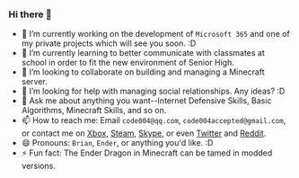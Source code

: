 ### Hi there 👋


- 🔭 I’m currently working on the development of `Microsoft 365` and one of my private projects which will see you soon. :D
- 🌱 I’m currently learning to better communicate with classmates at school in order to fit the new environment of Senior High.
- 👯 I’m looking to collaborate on building and managing a Minecraft server.
- 🤔 I’m looking for help with managing social relationships. Any ideas? :D
- 💬 Ask me about anything you want--Internet Defensive Skills, Basic Algorithms, Minecraft Skills, and so on.
- 📫 How to reach me: Email `code004@qq.com`, `code004accepted@gmail.com`, or contact me on [Xbox](https://account.xbox.com/profile?gamertag=code004Accepted), [Steam](https://steamcommunity.com/id/code004accepted/), [Skype](https://join.skype.com/invite/WEyqAenj8HbE), or even [Twitter](https://twitter.com/BrianChen2006) and [Reddit](https://www.reddit.com/user/code004Accepted).
- 😄 Pronouns: `Brian`, `Ender`, or anything you'd like. :D
- ⚡ Fun fact: The Ender Dragon in Minecraft can be tamed in modded versions.
